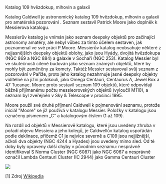 Katalog 109 hvězdokup, mlhovin a galaxií

Katalog Caldwell je astronomický katalog 109 hvězdokup, mlhovin a galaxií pro amatérská pozorování . Seznam sestavil Patrick Moore jako doplněk k Messierova katalogu.

Messierův katalog je vnímán jako seznam deepsky objektů pro začínající astronomy amatéry, ale nebyl vůbec za tímto účelem sestaven, jak poznamenal ve své práci P.Moore.
Messierův katalog neobsahuje některé z nejjasnějších deepsky objektů oblohy, jako jsou Hyády, dvojitá hvězdokupa (NGC 869 a NGC 884) a galaxie v Sochaři (NGC 253).
Katalog Messier byl ve skutečnosti cíleně budován jako seznam známých objektů, které by mohly být zaměněny za komety. Taktéž Messier sestavoval svůj seznam
z pozorování v Paříže, proto jeho katalog nezahrnuje jasné deepsky objekty viditelné na jižní polokouli, jako Omega Centauri, Centaurus A, Jewel Box a 47 Tucanae.
Moore proto sestavil seznam 109 objektů, které odpovídají běžně přijímanému počtu messieorovských objektů (vyloučil M110), a seznam byl zveřejněn
v Sky & Telescope v prosinci 1995.

Moore použil své druhé příjmení Caldwell k pojmenování seznamu, protože iniciál "Moore" se již používá v katalogu Messier. Položky v katalogu jsou označeny písmenem „C“ a katalogovým číslem (1 až 109).

Na rozdíl od objektů v Messierově katalogu, které jsou uvedeny zhruba v pořadí objevu Messiera a jeho kolegů, je Caldwellův katalog uspořádán podle deklinace, přičemž C1 je nejvíce
severně a C109 jsou nejjižnější, ačkoli dva objekty (NGC 4244 a Hyades) jsou uvedeny mimo sled. Od té doby byly opraveny další chyby v původním seznamu:
nesprávně identifikoval S Norma Cluster (NGC 6087) jako NGC 6067 a nesprávně označil Lambda Centauri Cluster (IC 2944) jako Gamma Centauri Cluster

![](https://upload.wikimedia.org/wikipedia/commons/thumb/0/0a/CaldwellStarChart.svg/1000px-CaldwellStarChart.svg.png)

[1] Zdroj [Wikipedia](https://en.wikipedia.org/wiki/Caldwell_catalogue)
